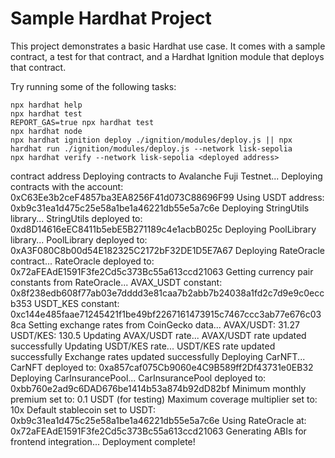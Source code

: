 # Sample Hardhat Project

This project demonstrates a basic Hardhat use case. It comes with a sample contract, a test for that contract, and a Hardhat Ignition module that deploys that contract.

Try running some of the following tasks:

```shell
npx hardhat help
npx hardhat test
REPORT_GAS=true npx hardhat test
npx hardhat node
npx hardhat ignition deploy ./ignition/modules/deploy.js || npx hardhat run ./ignition/modules/deploy.js --network lisk-sepolia
npx hardhat verify --network lisk-sepolia <deployed address>

```

contract address
Deploying contracts to Avalanche Fuji Testnet...
Deploying contracts with the account: 0xC63Ee3b2ceF4857ba3EA8256F41d073C88696F99
Using USDT address: 0xb9c31ea1d475c25e58a1be1a46221db55e5a7c6e
Deploying StringUtils library...
StringUtils deployed to: 0xd8D14616eEC8411b5ebE5B271189c4e1acbB025c
Deploying PoolLibrary library...
PoolLibrary deployed to: 0xA3F080C8b00d54E182325C2172bF32DE1D5E7A67
Deploying RateOracle contract...
RateOracle deployed to: 0x72aFEAdE1591F3fe2Cd5c373Bc55a613ccd21063
Getting currency pair constants from RateOracle...
AVAX_USDT constant: 0x8f238edb608f77ab03e7dddd3e81caa7b2abb7b24038a1fd2c7d9e9c0eccb353
USDT_KES constant: 0xc144e485faae71245421f1be49bf2267161473915c7467ccc3ab77e676c038ca
Setting exchange rates from CoinGecko data...
AVAX/USDT: 31.27
USDT/KES: 130.5
Updating AVAX/USDT rate...
AVAX/USDT rate updated successfully
Updating USDT/KES rate...
USDT/KES rate updated successfully
Exchange rates updated successfully
Deploying CarNFT...
CarNFT deployed to: 0xa857caf075Cb9060e4C9B589ff2Df43731e0EB32
Deploying CarInsurancePool...
CarInsurancePool deployed to: 0xbb760e2ad9c6DAD676be1414b53a874b92dD82bf
Minimum monthly premium set to: 0.1 USDT (for testing)
Maximum coverage multiplier set to: 10x
Default stablecoin set to USDT: 0xb9c31ea1d475c25e58a1be1a46221db55e5a7c6e
Using RateOracle at: 0x72aFEAdE1591F3fe2Cd5c373Bc55a613ccd21063
Generating ABIs for frontend integration...
Deployment complete!
